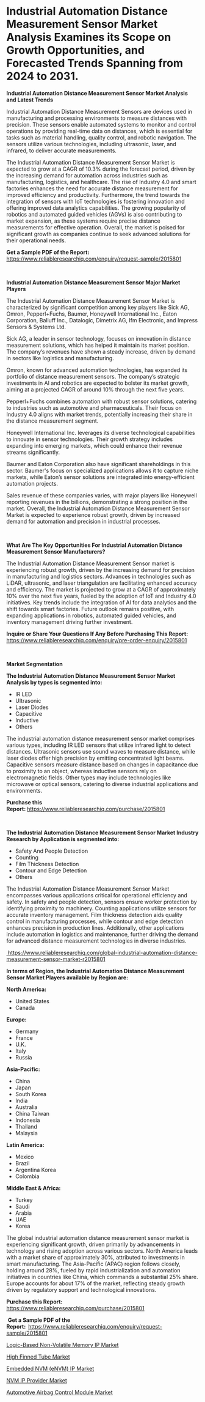 <p><h1>Industrial Automation Distance Measurement Sensor Market Analysis Examines its Scope on Growth Opportunities, and Forecasted Trends Spanning from 2024 to 2031.</h1></p><p><strong>Industrial Automation Distance Measurement Sensor Market Analysis and Latest Trends</strong></p>
<p><p>Industrial Automation Distance Measurement Sensors are devices used in manufacturing and processing environments to measure distances with precision. These sensors enable automated systems to monitor and control operations by providing real-time data on distances, which is essential for tasks such as material handling, quality control, and robotic navigation. The sensors utilize various technologies, including ultrasonic, laser, and infrared, to deliver accurate measurements.</p><p>The Industrial Automation Distance Measurement Sensor Market is expected to grow at a CAGR of 10.3% during the forecast period, driven by the increasing demand for automation across industries such as manufacturing, logistics, and healthcare. The rise of Industry 4.0 and smart factories enhances the need for accurate distance measurement for improved efficiency and productivity. Furthermore, the trend towards the integration of sensors with IoT technologies is fostering innovation and offering improved data analytics capabilities. The growing popularity of robotics and automated guided vehicles (AGVs) is also contributing to market expansion, as these systems require precise distance measurements for effective operation. Overall, the market is poised for significant growth as companies continue to seek advanced solutions for their operational needs.</p></p>
<p><strong>Get a Sample PDF of the Report:&nbsp;</strong> <a href="https://www.reliableresearchiq.com/enquiry/request-sample/2015801?utm_campaign=1569&utm_medium=2&utm_source=Github&utm_content=ia&utm_term=30102024&utm_id=industrial-automation-distance-measurement-sensor">https://www.reliableresearchiq.com/enquiry/request-sample/2015801</a></p>
<p>&nbsp;</p>
<p><strong>Industrial Automation Distance Measurement Sensor Major Market Players</strong></p>
<p><p>The Industrial Automation Distance Measurement Sensor Market is characterized by significant competition among key players like Sick AG, Omron, Pepperl+Fuchs, Baumer, Honeywell International Inc., Eaton Corporation, Balluff Inc., Datalogic, Dimetrix AG, Ifm Electronic, and Impress Sensors & Systems Ltd. </p><p>Sick AG, a leader in sensor technology, focuses on innovation in distance measurement solutions, which has helped it maintain its market position. The company’s revenues have shown a steady increase, driven by demand in sectors like logistics and manufacturing. </p><p>Omron, known for advanced automation technologies, has expanded its portfolio of distance measurement sensors. The company’s strategic investments in AI and robotics are expected to bolster its market growth, aiming at a projected CAGR of around 10% through the next five years.</p><p>Pepperl+Fuchs combines automation with robust sensor solutions, catering to industries such as automotive and pharmaceuticals. Their focus on Industry 4.0 aligns with market trends, potentially increasing their share in the distance measurement segment.</p><p>Honeywell International Inc. leverages its diverse technological capabilities to innovate in sensor technologies. Their growth strategy includes expanding into emerging markets, which could enhance their revenue streams significantly.</p><p>Baumer and Eaton Corporation also have significant shareholdings in this sector. Baumer's focus on specialized applications allows it to capture niche markets, while Eaton’s sensor solutions are integrated into energy-efficient automation projects.</p><p>Sales revenue of these companies varies, with major players like Honeywell reporting revenues in the billions, demonstrating a strong position in the market. Overall, the Industrial Automation Distance Measurement Sensor Market is expected to experience robust growth, driven by increased demand for automation and precision in industrial processes.</p></p>
<p>&nbsp;</p>
<p><strong>What Are The Key Opportunities For Industrial Automation Distance Measurement Sensor Manufacturers?</strong></p>
<p><p>The Industrial Automation Distance Measurement Sensor market is experiencing robust growth, driven by the increasing demand for precision in manufacturing and logistics sectors. Advances in technologies such as LiDAR, ultrasonic, and laser triangulation are facilitating enhanced accuracy and efficiency. The market is projected to grow at a CAGR of approximately 10% over the next five years, fueled by the adoption of IoT and Industry 4.0 initiatives. Key trends include the integration of AI for data analytics and the shift towards smart factories. Future outlook remains positive, with expanding applications in robotics, automated guided vehicles, and inventory management driving further investment.</p></p>
<p><strong>Inquire or Share Your Questions If Any Before Purchasing This Report:</strong> <a href="https://www.reliableresearchiq.com/enquiry/pre-order-enquiry/2015801?utm_campaign=1569&utm_medium=2&utm_source=Github&utm_content=ia&utm_term=30102024&utm_id=industrial-automation-distance-measurement-sensor">https://www.reliableresearchiq.com/enquiry/pre-order-enquiry/2015801</a></p>
<p>&nbsp;</p>
<p><strong>Market Segmentation</strong></p>
<p><strong>The Industrial Automation Distance Measurement Sensor Market Analysis by types is segmented into:</strong></p>
<p><ul><li>IR LED</li><li>Ultrasonic</li><li>Laser Diodes</li><li>Capacitive</li><li>Inductive</li><li>Others</li></ul></p>
<p><p>The industrial automation distance measurement sensor market comprises various types, including IR LED sensors that utilize infrared light to detect distances. Ultrasonic sensors use sound waves to measure distance, while laser diodes offer high precision by emitting concentrated light beams. Capacitive sensors measure distance based on changes in capacitance due to proximity to an object, whereas inductive sensors rely on electromagnetic fields. Other types may include technologies like microwave or optical sensors, catering to diverse industrial applications and environments.</p></p>
<p><strong>Purchase this Report:&nbsp;</strong><a href="https://www.reliableresearchiq.com/purchase/2015801?utm_campaign=1569&utm_medium=2&utm_source=Github&utm_content=ia&utm_term=30102024&utm_id=industrial-automation-distance-measurement-sensor">https://www.reliableresearchiq.com/purchase/2015801</a></p>
<p>&nbsp;</p>
<p><strong>The Industrial Automation Distance Measurement Sensor Market Industry Research by Application is segmented into:</strong></p>
<p><ul><li>Safety And People Detection</li><li>Counting</li><li>Film Thickness Detection</li><li>Contour and Edge Detection</li><li>Others</li></ul></p>
<p><p>The Industrial Automation Distance Measurement Sensor Market encompasses various applications critical for operational efficiency and safety. In safety and people detection, sensors ensure worker protection by identifying proximity to machinery. Counting applications utilize sensors for accurate inventory management. Film thickness detection aids quality control in manufacturing processes, while contour and edge detection enhances precision in production lines. Additionally, other applications include automation in logistics and maintenance, further driving the demand for advanced distance measurement technologies in diverse industries.</p></p>
<p><a href="https://www.reliableresearchiq.com/global-industrial-automation-distance-measurement-sensor-market-r2015801?utm_campaign=1569&utm_medium=2&utm_source=Github&utm_content=ia&utm_term=30102024&utm_id=industrial-automation-distance-measurement-sensor">&nbsp;https://www.reliableresearchiq.com/global-industrial-automation-distance-measurement-sensor-market-r2015801</a></p>
<p><strong>In terms of Region, the Industrial Automation Distance Measurement Sensor Market Players available by Region are:</strong></p>
<p>
    <p> <strong> North America: </strong>
        <ul>
            <li>United States</li>
            <li>Canada</li>
        </ul>
        </p> 
    <p> <strong> Europe: </strong>
        <ul>
            <li>Germany</li>
            <li>France</li>
            <li>U.K.</li>
            <li>Italy</li>
            <li>Russia</li>
        </ul>
        </p> 
    <p> <strong> Asia-Pacific: </strong>
        <ul>
            <li>China</li>
            <li>Japan</li>
            <li>South Korea</li>
            <li>India</li>
            <li>Australia</li>
            <li>China Taiwan</li>
            <li>Indonesia</li>
            <li>Thailand</li>
            <li>Malaysia</li>
        </ul>
        </p> 
    <p> <strong> Latin America: </strong>
        <ul>
            <li>Mexico</li>
            <li>Brazil</li>
            <li>Argentina Korea</li>
            <li>Colombia</li>
        </ul>
        </p> 
    <p> <strong> Middle East & Africa: </strong>
        <ul>
            <li>Turkey</li>
            <li>Saudi</li>
            <li>Arabia</li>
            <li>UAE</li>
            <li>Korea</li>
        </ul>
    </p>
    </p>
<p><p>The global industrial automation distance measurement sensor market is experiencing significant growth, driven primarily by advancements in technology and rising adoption across various sectors. North America leads with a market share of approximately 30%, attributed to investments in smart manufacturing. The Asia-Pacific (APAC) region follows closely, holding around 28%, fueled by rapid industrialization and automation initiatives in countries like China, which commands a substantial 25% share. Europe accounts for about 17% of the market, reflecting steady growth driven by regulatory support and technological innovations.</p></p>
<p><strong>Purchase this Report: </strong><a href="https://www.reliableresearchiq.com/purchase/2015801?utm_campaign=1569&utm_medium=2&utm_source=Github&utm_content=ia&utm_term=30102024&utm_id=industrial-automation-distance-measurement-sensor">https://www.reliableresearchiq.com/purchase/2015801</a></p>
<p>&nbsp;<strong>Get a Sample PDF of the Report:&nbsp;&nbsp;</strong><a href="https://www.reliableresearchiq.com/enquiry/request-sample/2015801?utm_campaign=1569&utm_medium=2&utm_source=Github&utm_content=ia&utm_term=30102024&utm_id=industrial-automation-distance-measurement-sensor">https://www.reliableresearchiq.com/enquiry/request-sample/2015801</a></p>
<p><strong></strong></p>
<p><p><a href="https://www.linkedin.com/pulse/exploring-logic-based-non-volatile-memory-ip-market-dynamics-suz3c?utm_campaign=1569&utm_medium=2&utm_source=Github&utm_content=ia&utm_term=30102024&utm_id=industrial-automation-distance-measurement-sensor">Logic-Based Non-Volatile Memory IP Market</a></p><p><a href="https://www.linkedin.com/pulse/high-finned-tube-market-outlook-forecast-from-2024-rzbyc?utm_campaign=1569&utm_medium=2&utm_source=Github&utm_content=ia&utm_term=30102024&utm_id=industrial-automation-distance-measurement-sensor">High Finned Tube Market</a></p><p><a href="https://www.linkedin.com/pulse/embedded-nvm-envm-ip-market-revolution-2024-2031-trends-x2dte?utm_campaign=1569&utm_medium=2&utm_source=Github&utm_content=ia&utm_term=30102024&utm_id=industrial-automation-distance-measurement-sensor">Embedded NVM (eNVM) IP Market</a></p><p><a href="https://www.linkedin.com/pulse/trends-global-nvm-ip-provider-market-forecast-analysis-2024-8hkrc?utm_campaign=1569&utm_medium=2&utm_source=Github&utm_content=ia&utm_term=30102024&utm_id=industrial-automation-distance-measurement-sensor">NVM IP Provider Market</a></p><p><a href="https://www.linkedin.com/pulse/sustainability-trends-automotive-airbag-control-module-jn2xe?utm_campaign=1569&utm_medium=2&utm_source=Github&utm_content=ia&utm_term=30102024&utm_id=industrial-automation-distance-measurement-sensor">Automotive Airbag Control Module Market</a></p></p>